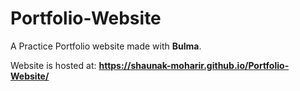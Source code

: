 # Portfolio-Website
A Practice Portfolio website made with **Bulma**.

Website is hosted at: **https://shaunak-moharir.github.io/Portfolio-Website/**
